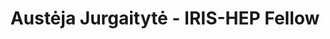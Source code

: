 ---
layout: fellow
pagetype: fellow
shortname: ZeptoStarling
permalink: /fellows/ZeptoStarling.html
fellow-name: Austėja Jurgaitytė
title: Austėja Jurgaitytė - IRIS-HEP Fellow
active: False
dates:
  start: 2024-08-01
  end: 2024-09-06
photo: /assets/images/team/fellows-2024/Austeja-Jurgaityte.png
institution: Vilnius University
e-mail: austeja.jurgaityte23@gmail.com
project_title: >
  Develop of Clad Tutorials for CMS/HEP
project_goal: >
  In this project, we will focus on creating a Clad based demonstration of finding the best fit helix parameters given a set of data points. Given the short timescale of the project, the complexity of the resulting tutorial will depend on complexities encountered during the research. At the same time, during the project, demos and reproducers of various Clad functionalities will be built and tested. Another goal of this project will be to contribute Clad code fixing the missing functionalities that we find along the way, such as adding support for the atan2 function differentiation.
mentors:
  - David Lange (Princeton University)
proposal: /assets/pdf/fellows-2024/LIT065-proposal-Austeja-Jurgaityte.pdf
presentations:
  # - title: "<Presentation Title"
  #   date: "Presentation Date"
  #   url: <Presentation materials link>
  #   meeting: <Meeting name>
  #   meetingurl: <Meeting url - indico link, etc.>
  #   recordingurl: <Recording url> (Optional)
  #   focus-area: <Focus Area - ia,ssl,ssc,doma,as,osglhc>
current_status:
github-username: ZeptoStarling
linkedin-profile: https://www.linkedin.com/in/austėja-jurgaitytė-6565aa275
---